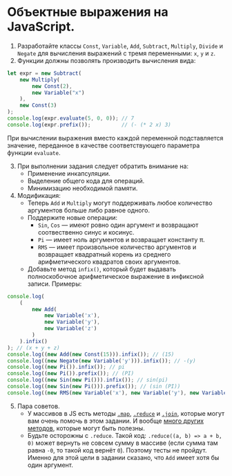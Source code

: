 # Объектные выражения на JavaScript.

1. Разработайте классы `Const`, `Variable`, `Add`, `Subtract`, `Multiply`, `Divide` и `Negate` для вычисления выражений с тремя переменными: `x`, `y` и `z`.
2. Функции должны позволять производить вычисления вида:
```js
let expr = new Subtract(
    new Multiply(
        new Const(2),
        new Variable("x")
    ),
    new Const(3)
);
console.log(expr.evaluate(5, 0, 0)); // 7
console.log(expr.prefix());          // (- (* 2 x) 3)
```
При вычислении выражения вместо каждой переменной подставляется значение, переданное в качестве соответствующего параметра функции `evaluate`.

3. При выполнении задания следует обратить внимание на:
    - Применение инкапсуляции.
    - Выделение общего кода для операций.
    - Минимизацию необходимой памяти.
4. Модификация:
    - Теперь `Add` и `Multiply` могут поддерживать любое количество аргументов больше либо равное одного.
    - Поддержите новые операции:
        - `Sin`, `Cos` — имеют ровно один аргумент и возвращают соотвественно синус и косинус.
        - `Pi` — имеет ноль аргументов и возвращает константу π.
        - `RMS` — имеет произвольное количество аргументов и возвращает квадратный корень из среднего арифметического квадратов своих аргументов.
    - Добавьте метод `infix()`, который будет выдавать полноскобочное арифметическое выражение в инфиксной записи. Примеры:
```js
console.log(
    (
        new Add(
            new Variable('x'),
            new Variable('y'),
            new Variable('z')
        )
    ).infix()
); // (x + y + z)
console.log((new Add(new Const(15))).infix()); // (15)
console.log((new Negate(new Variable('y'))).infix()); // -(y)
console.log((new Pi()).infix()); // pi
console.log((new Pi()).prefix()); // (PI)
console.log((new Sin(new Pi())).infix()); // sin(pi)
console.log((new Sin(new Pi())).prefix()); // (sin (PI))
console.log((new RMS(new Variable('x'), new Variable('y'), new Variable('z'))).infix()); // rms(x, y, z)
```

5. Пара советов.
    - У массивов в JS есть методы [`.map`](https://developer.mozilla.org/en-US/docs/Web/JavaScript/Reference/Global_Objects/Array/map), [`.reduce`](https://developer.mozilla.org/en-US/docs/Web/JavaScript/Reference/Global_Objects/Array/reduce) и [`.join`](https://developer.mozilla.org/en-US/docs/Web/JavaScript/Reference/Global_Objects/Array/join), которые могут вам очень помочь в этом задании. И вообще [много других методов](https://developer.mozilla.org/en-US/docs/Web/JavaScript/Reference/Global_Objects/Array#instance_methods), которые могут быть полезны.
    - Будьте осторожны с `.reduce`. Такой код: `.reduce((a, b) => a + b, 0)` может вернуть не совсем сумму в массиве (если сумма там равна `-0`, то такой код вернёт `0`). Поэтому тесты не пройдут. Именно для этой цели в задании сказано, что `Add` имеет хотя бы один аргумент.
